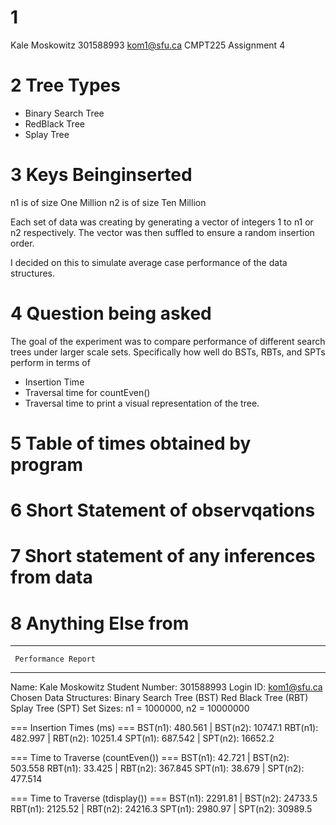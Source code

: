 # 1 
Kale Moskowitz
301588993
kom1@sfu.ca
CMPT225 Assignment 4

# 2 Tree Types
- Binary Search Tree
- RedBlack Tree
- Splay Tree

# 3 Keys Beinginserted
n1 is of size One Million
n2 is of size Ten Million

Each set of data was creating by generating a vector of integers 1 to n1 or n2 respectively. The vector was then suffled to ensure a random insertion order. 

I decided on this to simulate average case performance of the data structures.

# 4 Question being asked
The goal of the experiment was to compare performance of different search trees under larger scale sets. Specifically how well do BSTs, RBTs, and SPTs perform in terms of 
- Insertion Time
- Traversal time for countEven()
- Traversal time to print a visual representation of the tree.

# 5 Table of times obtained by program



# 6 Short Statement of observqations

# 7 Short statement of any inferences from data

# 8 Anything Else from 



----------------------------
     Performance Report     
----------------------------
Name: Kale Moskowitz
Student Number: 301588993
Login ID: kom1@sfu.ca
Chosen Data Structures:
        Binary Search Tree (BST)
        Red Black Tree (RBT)
        Splay Tree (SPT)
Set Sizes: n1 = 1000000, n2 = 10000000

=== Insertion Times (ms) ===
  BST(n1): 480.561   |  BST(n2): 10747.1
  RBT(n1): 482.997   |  RBT(n2): 10251.4
  SPT(n1): 687.542   |  SPT(n2): 16652.2

=== Time to Traverse (countEven()) ===
  BST(n1): 42.721   |  BST(n2): 503.558
  RBT(n1): 33.425   |  RBT(n2): 367.845
  SPT(n1): 38.679   |  SPT(n2): 477.514

=== Time to Traverse (tdisplay()) ===
  BST(n1): 2291.81   |  BST(n2): 24733.5
  RBT(n1): 2125.52   |  RBT(n2): 24216.3
  SPT(n1): 2980.97   |  SPT(n2): 30989.5

